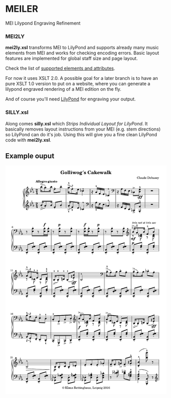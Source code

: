 # MEILER
MEI Lilypond Engraving Refinement

### MEI2LY
**mei2ly.xsl** transforms MEI to LilyPond and supports already many music elements from MEI and works for checking encoding errors.
Basic layout features are implemented for global staff size and page layout.

Check the list of [supported elements and attributes](supported.md).

For now it uses XSLT 2.0. A possible goal for a later branch is to have an pure XSLT 1.0 version to put on a website, where you can generate a lilypond engraved rendering of a MEI edition on the fly. 

And of course you'll need [LilyPond](http://lilypond.org) for engraving your output.

### SILLY.xsl
Along comes **silly.xsl** which *Strips Individual Layout for LilyPond*. It basically removes layout instructions from your MEI (e.g. stem directions) so LilyPond can do it's job. Using this will give you a fine clean LilyPond code with **mei2ly.xsl**.


## Example ouput
![Example page](/examples/Debussy_Golliwogg'sCakewalk.png)
